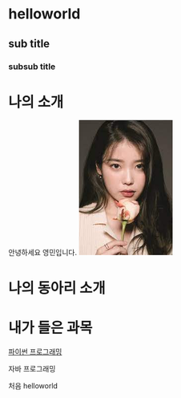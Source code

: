 # helloworld
## sub title
### subsub title

# 나의 소개
안녕하세요 영민입니다.
<img src="1.jpg"/> <br>
# 나의 동아리 소개

# 내가 들은 과목 
[파이썬 프로그래밍](https://www.python.org)

자바 프로그래밍

처음  helloworld
